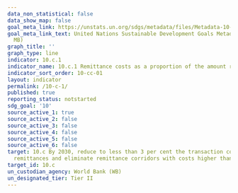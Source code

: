 ```yaml
---
data_non_statistical: false
data_show_map: false
goal_meta_link: https://unstats.un.org/sdgs/metadata/files/Metadata-10-0C-01.pdf
goal_meta_link_text: United Nations Sustainable Development Goals Metadata (PDF 4.0
  MB)
graph_title: ''
graph_type: line
indicator: 10.c.1
indicator_name: 10.c.1 Remittance costs as a proportion of the amount remitted
indicator_sort_order: 10-cc-01
layout: indicator
permalink: /10-c-1/
published: true
reporting_status: notstarted
sdg_goal: '10'
source_active_1: true
source_active_2: false
source_active_3: false
source_active_4: false
source_active_5: false
source_active_6: false
target: 10.c By 2030, reduce to less than 3 per cent the transaction costs of migrant
  remittances and eliminate remittance corridors with costs higher than 5 per cent
target_id: 10.c
un_custodian_agency: World Bank (WB)
un_designated_tier: Tier II
---
```

